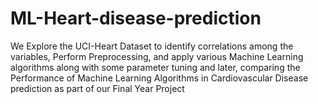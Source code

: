 # ML-Heart-disease-prediction
We Explore the UCI-Heart Dataset to identify correlations among the variables, Perform Preprocessing, and apply various Machine Learning algorithms along with some parameter tuning and later, comparing the Performance of Machine Learning Algorithms in Cardiovascular Disease prediction as part of our Final Year Project
